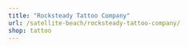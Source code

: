 ```yaml
---
title: "Rocksteady Tattoo Company"
url: /satellite-beach/rocksteady-tattoo-company/
shop: tattoo
---
```

